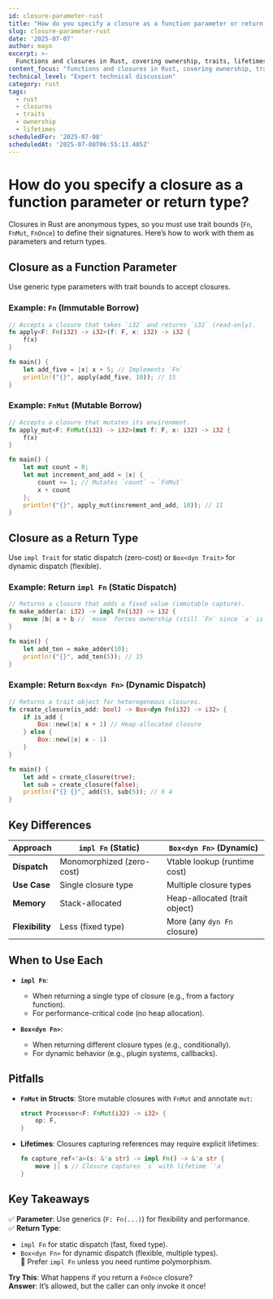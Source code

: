 ```yaml
---
id: closure-parameter-rust
title: "How do you specify a closure as a function parameter or return type?"
slug: closure-parameter-rust
date: '2025-07-07'
author: mayo
excerpt: >-
  Functions and closures in Rust, covering ownership, traits, lifetimes
content_focus: "functions and closures in Rust, covering ownership, traits, lifetimes"
technical_level: "Expert technical discussion"
category: rust
tags:
  - rust
  - closures
  - traits
  - ownership
  - lifetimes
scheduledFor: '2025-07-08'
scheduledAt: '2025-07-08T06:55:13.405Z'
---
```


# How do you specify a closure as a function parameter or return type?

Closures in Rust are anonymous types, so you must use trait bounds (`Fn`, `FnMut`, `FnOnce`) to define their signatures. Here’s how to work with them as parameters and return types.

## Closure as a Function Parameter

Use generic type parameters with trait bounds to accept closures.

### Example: `Fn` (Immutable Borrow)

```rust
// Accepts a closure that takes `i32` and returns `i32` (read-only).
fn apply<F: Fn(i32) -> i32>(f: F, x: i32) -> i32 {
    f(x)
}

fn main() {
    let add_five = |x| x + 5; // Implements `Fn`
    println!("{}", apply(add_five, 10)); // 15
}
```

### Example: `FnMut` (Mutable Borrow)

```rust
// Accepts a closure that mutates its environment.
fn apply_mut<F: FnMut(i32) -> i32>(mut f: F, x: i32) -> i32 {
    f(x)
}

fn main() {
    let mut count = 0;
    let mut increment_and_add = |x| {
        count += 1; // Mutates `count` → `FnMut`
        x + count
    };
    println!("{}", apply_mut(increment_and_add, 10)); // 11
}
```

## Closure as a Return Type

Use `impl Trait` for static dispatch (zero-cost) or `Box<dyn Trait>` for dynamic dispatch (flexible).

### Example: Return `impl Fn` (Static Dispatch)

```rust
// Returns a closure that adds a fixed value (immutable capture).
fn make_adder(a: i32) -> impl Fn(i32) -> i32 {
    move |b| a + b // `move` forces ownership (still `Fn` since `a` is read-only)
}

fn main() {
    let add_ten = make_adder(10);
    println!("{}", add_ten(5)); // 15
}
```

### Example: Return `Box<dyn Fn>` (Dynamic Dispatch)

```rust
// Returns a trait object for heterogeneous closures.
fn create_closure(is_add: bool) -> Box<dyn Fn(i32) -> i32> {
    if is_add {
        Box::new(|x| x + 1) // Heap-allocated closure
    } else {
        Box::new(|x| x - 1)
    }
}

fn main() {
    let add = create_closure(true);
    let sub = create_closure(false);
    println!("{} {}", add(5), sub(5)); // 6 4
}
```

## Key Differences

| Approach            | `impl Fn` (Static)         | `Box<dyn Fn>` (Dynamic)    |
|---------------------|----------------------------|----------------------------|
| **Dispatch**        | Monomorphized (zero-cost)  | Vtable lookup (runtime cost) |
| **Use Case**        | Single closure type        | Multiple closure types     |
| **Memory**          | Stack-allocated            | Heap-allocated (trait object) |
| **Flexibility**     | Less (fixed type)          | More (any `dyn Fn` closure) |

## When to Use Each

- **`impl Fn`**:
  - When returning a single type of closure (e.g., from a factory function).
  - For performance-critical code (no heap allocation).

- **`Box<dyn Fn>`**:
  - When returning different closure types (e.g., conditionally).
  - For dynamic behavior (e.g., plugin systems, callbacks).

## Pitfalls

- **`FnMut` in Structs**: Store mutable closures with `FnMut` and annotate `mut`:
  ```rust
  struct Processor<F: FnMut(i32) -> i32> {
      op: F,
  }
  ```

- **Lifetimes**: Closures capturing references may require explicit lifetimes:
  ```rust
  fn capture_ref<'a>(s: &'a str) -> impl Fn() -> &'a str {
      move || s // Closure captures `s` with lifetime `'a`
  }
  ```

## Key Takeaways

✅ **Parameter**: Use generics (`F: Fn(...)`) for flexibility and performance.  
✅ **Return Type**:  
- `impl Fn` for static dispatch (fast, fixed type).  
- `Box<dyn Fn>` for dynamic dispatch (flexible, multiple types).  
🚀 Prefer `impl Fn` unless you need runtime polymorphism.

**Try This**: What happens if you return a `FnOnce` closure?  
**Answer**: It’s allowed, but the caller can only invoke it once!
